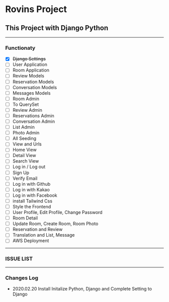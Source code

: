 # Rovins Project

## This Project with Django Python 

---

### Functionaty 

- [x] ~~Django Settings~~
- [ ] User Application
- [ ] Room Application
- [ ] Review Models
- [ ] Reservation Models
- [ ] Conversation Models
- [ ] Messages Models
- [ ] Room Admin 
- [ ] To QuerySet
- [ ] Review Admin
- [ ] Reservations Admin
- [ ] Conversation Admin
- [ ] List Admin
- [ ] Photo Admin
- [ ] All Seeding
- [ ] View and Urls
- [ ] Home View
- [ ] Detail View
- [ ] Search View
- [ ] Log in / Log out
- [ ] Sign Up
- [ ] Verify Email
- [ ] Log in with Github
- [ ] Log in with Kakao
- [ ] Log in with Facebook
- [ ] install Tailwind Css
- [ ] Style the Frontend
- [ ] User Profile, Edit Profile, Change Password
- [ ] Room Detail
- [ ] Update Room, Create Room, Room Photo
- [ ] Reservation and Review
- [ ] Translation and List, Message
- [ ] AWS Deployment

---

### ISSUE LIST 

---

### Changes Log

- 2020.02.20 Install Initalize Python, Django and Complete Setting to Django